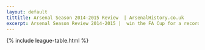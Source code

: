 ```yaml
---
layout: default
tittitle: Arsenal Season 2014-2015 Review  | ArsenalHistory.co.uk
excerpt: Arsenal Season Review 2014-2015 |  win the FA Cup for a record 12th time, becoming the most successful team in the competition
---
```



{% include league-table.html %}